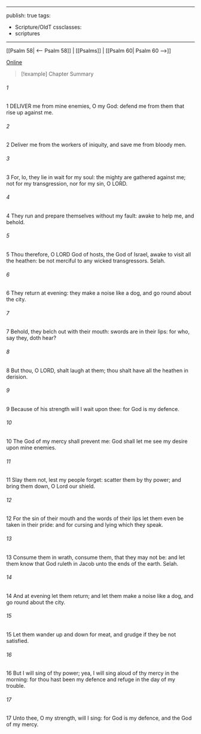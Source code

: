 

---
publish: true
tags:
  - Scripture/OldT
cssclasses:
  - scriptures
---
[[Psalm 58| <-- Psalm 58]] | [[Psalms]] | [[Psalm 60| Psalm 60 -->]]

[Online](https://churchofjesuschrist.org/study/scriptures/ot/ps/59?lang=eng)

>[!example] Chapter Summary
>
###### 1
1 DELIVER me from mine enemies, O my God: defend me from them that rise up against me.
###### 2
2 Deliver me from the workers of iniquity, and save me from bloody men.
###### 3
3 For, lo, they lie in wait for my soul: the mighty are gathered against me; not for my transgression, nor for my sin, O LORD.
###### 4
4 They run and prepare themselves without my fault: awake to help me, and behold.
###### 5
5 Thou therefore, O LORD God of hosts, the God of Israel, awake to visit all the heathen: be not merciful to any wicked transgressors.  Selah.
###### 6
6 They return at evening: they make a noise like a dog, and go round about the city.
###### 7
7 Behold, they belch out with their mouth: swords are in their lips: for who, say they, doth hear?
###### 8
8 But thou, O LORD, shalt laugh at them; thou shalt have all the heathen in derision.
###### 9
9 Because of his strength will I wait upon thee: for God is my defence.
###### 10
10 The God of my mercy shall prevent me: God shall let me see my desire upon mine enemies.
###### 11
11 Slay them not, lest my people forget: scatter them by thy power; and bring them down, O Lord our shield.
###### 12
12 For the sin of their mouth and the words of their lips let them even be taken in their pride: and for cursing and lying which they speak.
###### 13
13 Consume them in wrath, consume them, that they may not be: and let them know that God ruleth in Jacob unto the ends of the earth.  Selah.
###### 14
14 And at evening let them return; and let them make a noise like a dog, and go round about the city.
###### 15
15 Let them wander up and down for meat, and grudge if they be not satisfied.
###### 16
16 But I will sing of thy power; yea, I will sing aloud of thy mercy in the morning: for thou hast been my defence and refuge in the day of my trouble.
###### 17
17 Unto thee, O my strength, will I sing: for God is my defence, and the God of my mercy.



